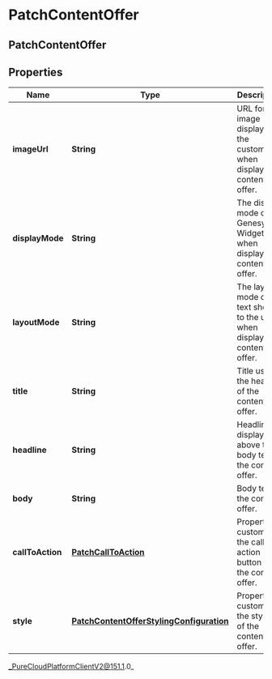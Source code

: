 # PatchContentOffer

## PatchContentOffer

## Properties

|Name | Type | Description | Notes|
|------------ | ------------- | ------------- | -------------|
| **imageUrl** | **String** | URL for image displayed to the customer when displaying content offer. | [optional] |
| **displayMode** | **String** | The display mode of Genesys Widgets when displaying content offer. | [optional] |
| **layoutMode** | **String** | The layout mode of the text shown to the user when displaying content offer. | [optional] |
| **title** | **String** | Title used in the header of the content offer. | [optional] |
| **headline** | **String** | Headline displayed above the body text of the content offer. | [optional] |
| **body** | **String** | Body text of the content offer. | [optional] |
| **callToAction** | [**PatchCallToAction**](PatchCallToAction) | Properties customizing the call to action button on the content offer. | [optional] |
| **style** | [**PatchContentOfferStylingConfiguration**](PatchContentOfferStylingConfiguration) | Properties customizing the styling of the content offer. | [optional] |



_PureCloudPlatformClientV2@151.1.0_
